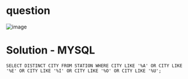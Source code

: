 # question

![image](https://user-images.githubusercontent.com/79325092/150295750-aaba295b-da66-4c16-81f7-238f9d57c2f0.png)

# Solution - MYSQL 
```
SELECT DISTINCT CITY FROM STATION WHERE CITY LIKE '%A' OR CITY LIKE '%E' OR CITY LIKE '%I' OR CITY LIKE '%O' OR CITY LIKE '%U';
```
